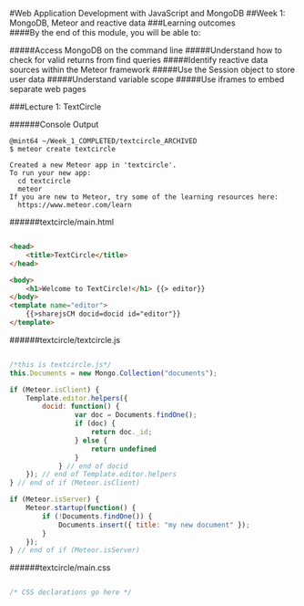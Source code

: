 #Web Application Development with JavaScript and MongoDB
##Week 1: MongoDB, Meteor and reactive data
###Learning outcomes  
####By the end of this module, you will be able to:

#####Access MongoDB on the command line
#####Understand how to check for valid returns from find queries
#####Identify reactive data sources within the Meteor framework
#####Use the Session object to store user data
#####Understand variable scope
#####Use iframes to embed separate web pages

###Lecture 1: TextCircle

######Console Output

```Console
@mint64 ~/Week_1_COMPLETED/textcircle_ARCHIVED
$ meteor create textcircle

Created a new Meteor app in 'textcircle'.     
To run your new app:                          
  cd textcircle                               
  meteor                                                                                 
If you are new to Meteor, try some of the learning resources here:
  https://www.meteor.com/learn     

```

######textcircle/main.html  

```HTML  

<head>
    <title>TextCircle</title>
</head>

<body>
    <h1>Welcome to TextCircle!</h1> {{> editor}}
</body>
<template name="editor">
    {{>sharejsCM docid=docid id="editor"}}
</template>

```

######textcircle/textcircle.js  

```JavaScript 

/*this is textcircle.js*/
this.Documents = new Mongo.Collection("documents");

if (Meteor.isClient) {
    Template.editor.helpers({
        docid: function() {
                var doc = Documents.findOne();
                if (doc) {
                    return doc._id;
                } else {
                    return undefined
                }
            } // end of docid
    }); // end of Template.editor.helpers
} // end of if (Meteor.isClient)

if (Meteor.isServer) {
    Meteor.startup(function() {
        if (!Documents.findOne()) {
            Documents.insert({ title: "my new document" });
        }
    });
} // end of if (Meteor.isServer)

```

######textcircle/main.css

```CSS 

/* CSS declarations go here */

```































